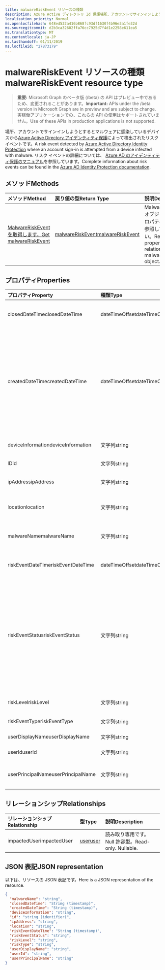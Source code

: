 ```yaml
---
title: malwareRiskEvent リソースの種類
description: Azure Active ディレクトリ Id 保護場所、アカウントでサインインしようとするとマルウェアに感染しているデバイスからによって検出されたリスク イベントです。 リスク イベントの詳細については、Azure AD のアイデンティティ保護のマニュアルを参照しています。
localization_priority: Normal
ms.openlocfilehash: 648ed532a416b868fc93df1630f4b96e3a1fe32d
ms.sourcegitcommit: d2b3ca32602ffa76cc7925d7f4d1e2258e611ea5
ms.translationtype: MT
ms.contentlocale: ja-JP
ms.lasthandoff: 01/11/2019
ms.locfileid: "27873179"
---
```

# <a name="malwareriskevent-resource-type"></a><span data-ttu-id="d415e-104">malwareRiskEvent リソースの種類</span><span class="sxs-lookup"><span data-stu-id="d415e-104">malwareRiskEvent resource type</span></span>

> <span data-ttu-id="d415e-105">**重要:** Microsoft Graph のベータ版 (/beta) の API はプレビュー中であるため、変更されることがあります。</span><span class="sxs-lookup"><span data-stu-id="d415e-105">**Important:** APIs under the /beta version in Microsoft Graph are in preview and are subject to change.</span></span> <span data-ttu-id="d415e-106">実稼働アプリケーションでの、これらの API の使用はサポートされていません。</span><span class="sxs-lookup"><span data-stu-id="d415e-106">Use of these APIs in production applications is not supported.</span></span>

<span data-ttu-id="d415e-107">場所、アカウントでサインインしようとするとマルウェアに感染しているデバイスから[Azure Active Directory アイデンティティ保護](https://azure.microsoft.com/en-us/documentation/articles/active-directory-identityprotection/)によって検出されたリスク イベントです。</span><span class="sxs-lookup"><span data-stu-id="d415e-107">A risk event detected by [Azure Active Directory Identity Protection](https://azure.microsoft.com/en-us/documentation/articles/active-directory-identityprotection/) where an account sign-in is attempted from a device infected with malware.</span></span> <span data-ttu-id="d415e-108">リスク イベントの詳細については、 [Azure AD のアイデンティティ保護のマニュアル](https://azure.microsoft.com/en-us/documentation/articles/active-directory-identityprotection-risk-events-types/)を参照しています。</span><span class="sxs-lookup"><span data-stu-id="d415e-108">Complete information about risk events can be found in the [Azure AD Identity Protection documentation](https://azure.microsoft.com/en-us/documentation/articles/active-directory-identityprotection-risk-events-types/).</span></span>


## <a name="methods"></a><span data-ttu-id="d415e-109">メソッド</span><span class="sxs-lookup"><span data-stu-id="d415e-109">Methods</span></span>

| <span data-ttu-id="d415e-110">メソッド</span><span class="sxs-lookup"><span data-stu-id="d415e-110">Method</span></span>           | <span data-ttu-id="d415e-111">戻り値の型</span><span class="sxs-lookup"><span data-stu-id="d415e-111">Return Type</span></span>    |<span data-ttu-id="d415e-112">説明</span><span class="sxs-lookup"><span data-stu-id="d415e-112">Description</span></span>|
|:---------------|:--------|:----------|
|[<span data-ttu-id="d415e-113">MalwareRiskEvent を取得します。</span><span class="sxs-lookup"><span data-stu-id="d415e-113">Get malwareRiskEvent</span></span>](../api/malwareriskevent-get.md) | [<span data-ttu-id="d415e-114">malwareRiskEvent</span><span class="sxs-lookup"><span data-stu-id="d415e-114">malwareRiskEvent</span></span>](malwareriskevent.md) |<span data-ttu-id="d415e-115">MalwareRiskEvent オブジェクトのプロパティと関係を参照してください。</span><span class="sxs-lookup"><span data-stu-id="d415e-115">Read properties and relationships of malwareRiskEvent object.</span></span>|

## <a name="properties"></a><span data-ttu-id="d415e-116">プロパティ</span><span class="sxs-lookup"><span data-stu-id="d415e-116">Properties</span></span>
| <span data-ttu-id="d415e-117">プロパティ</span><span class="sxs-lookup"><span data-stu-id="d415e-117">Property</span></span>     | <span data-ttu-id="d415e-118">種類</span><span class="sxs-lookup"><span data-stu-id="d415e-118">Type</span></span>   |<span data-ttu-id="d415e-119">説明</span><span class="sxs-lookup"><span data-stu-id="d415e-119">Description</span></span>|
|:---------------|:--------|:----------|
|<span data-ttu-id="d415e-120">closedDateTime</span><span class="sxs-lookup"><span data-stu-id="d415e-120">closedDateTime</span></span>|<span data-ttu-id="d415e-121">dateTimeOffset</span><span class="sxs-lookup"><span data-stu-id="d415e-121">dateTimeOffset</span></span>| <span data-ttu-id="d415e-122">リスク イベントが終了したときの日時</span><span class="sxs-lookup"><span data-stu-id="d415e-122">The date and time that the risk event was closed</span></span>|
|<span data-ttu-id="d415e-123">createdDateTime</span><span class="sxs-lookup"><span data-stu-id="d415e-123">createdDateTime</span></span>|<span data-ttu-id="d415e-124">dateTimeOffset</span><span class="sxs-lookup"><span data-stu-id="d415e-124">dateTimeOffset</span></span>| <span data-ttu-id="d415e-125">日付とイベントが作成された時刻です。</span><span class="sxs-lookup"><span data-stu-id="d415e-125">The date and time that the risk event was created.</span></span> <span data-ttu-id="d415e-126">以上のリスク イベント自体の日付と時刻を常にです。</span><span class="sxs-lookup"><span data-stu-id="d415e-126">This is always greater than or equal to the datetime of the risk event itself.</span></span> <span data-ttu-id="d415e-127">これは、リスク イベントを照会するときにフィルターとして使用する適切なプロパティです。</span><span class="sxs-lookup"><span data-stu-id="d415e-127">This is the correct property to use as a filter when querying risk events.</span></span>|
|<span data-ttu-id="d415e-128">deviceInformation</span><span class="sxs-lookup"><span data-stu-id="d415e-128">deviceInformation</span></span>|<span data-ttu-id="d415e-129">文字列</span><span class="sxs-lookup"><span data-stu-id="d415e-129">string</span></span>| <span data-ttu-id="d415e-130">デバイスに関する情報</span><span class="sxs-lookup"><span data-stu-id="d415e-130">Information about the device</span></span>|
|<span data-ttu-id="d415e-131">ID</span><span class="sxs-lookup"><span data-stu-id="d415e-131">id</span></span>|<span data-ttu-id="d415e-132">文字列</span><span class="sxs-lookup"><span data-stu-id="d415e-132">string</span></span>| <span data-ttu-id="d415e-133">読み取り専用です。</span><span class="sxs-lookup"><span data-stu-id="d415e-133">Read-only</span></span>|
|<span data-ttu-id="d415e-134">ipAddress</span><span class="sxs-lookup"><span data-stu-id="d415e-134">ipAddress</span></span>|<span data-ttu-id="d415e-135">文字列</span><span class="sxs-lookup"><span data-stu-id="d415e-135">string</span></span>| <span data-ttu-id="d415e-136">サインイン用の IP アドレス</span><span class="sxs-lookup"><span data-stu-id="d415e-136">The IP address of the sign-in</span></span>|
|<span data-ttu-id="d415e-137">location</span><span class="sxs-lookup"><span data-stu-id="d415e-137">location</span></span>|<span data-ttu-id="d415e-138">文字列</span><span class="sxs-lookup"><span data-stu-id="d415e-138">string</span></span>| <span data-ttu-id="d415e-139">サインイン用の IP アドレスに接続されている場所</span><span class="sxs-lookup"><span data-stu-id="d415e-139">The location attached to the IP address of the sign-in</span></span>|
|<span data-ttu-id="d415e-140">malwareName</span><span class="sxs-lookup"><span data-stu-id="d415e-140">malwareName</span></span>|<span data-ttu-id="d415e-141">文字列</span><span class="sxs-lookup"><span data-stu-id="d415e-141">string</span></span>| <span data-ttu-id="d415e-142">このログインに関連付けられているマルウェア</span><span class="sxs-lookup"><span data-stu-id="d415e-142">The malware associated with this login</span></span>|
|<span data-ttu-id="d415e-143">riskEventDateTime</span><span class="sxs-lookup"><span data-stu-id="d415e-143">riskEventDateTime</span></span>|<span data-ttu-id="d415e-144">dateTimeOffset</span><span class="sxs-lookup"><span data-stu-id="d415e-144">dateTimeOffset</span></span>| <span data-ttu-id="d415e-145">リスク イベントが発生したときの日時</span><span class="sxs-lookup"><span data-stu-id="d415e-145">The date and time when the risk event occurred</span></span>|
|<span data-ttu-id="d415e-146">riskEventStatus</span><span class="sxs-lookup"><span data-stu-id="d415e-146">riskEventStatus</span></span>|<span data-ttu-id="d415e-147">文字列</span><span class="sxs-lookup"><span data-stu-id="d415e-147">string</span></span>| <span data-ttu-id="d415e-148">可能な値は、`active`、`remediated`、`dismissedAsFixed`、`dismissedAsFalsePositive`、`dismissedAsIgnore`、`loginBlocked`、`closedMfaAuto`、`closedMultipleReasons` です。</span><span class="sxs-lookup"><span data-stu-id="d415e-148">Possible values are: `active`, `remediated`, `dismissedAsFixed`, `dismissedAsFalsePositive`, `dismissedAsIgnore`, `loginBlocked`, `closedMfaAuto`, `closedMultipleReasons`.</span></span>|
|<span data-ttu-id="d415e-149">riskLevel</span><span class="sxs-lookup"><span data-stu-id="d415e-149">riskLevel</span></span>|<span data-ttu-id="d415e-150">文字列</span><span class="sxs-lookup"><span data-stu-id="d415e-150">string</span></span>| <span data-ttu-id="d415e-151">使用可能な値: `low`、`medium`、`high`。</span><span class="sxs-lookup"><span data-stu-id="d415e-151">Possible values are: `low`, `medium`, `high`.</span></span>|
|<span data-ttu-id="d415e-152">riskEventType</span><span class="sxs-lookup"><span data-stu-id="d415e-152">riskEventType</span></span>|<span data-ttu-id="d415e-153">文字列</span><span class="sxs-lookup"><span data-stu-id="d415e-153">string</span></span>| <span data-ttu-id="d415e-154">リスクの種類</span><span class="sxs-lookup"><span data-stu-id="d415e-154">The type of risk</span></span>|
|<span data-ttu-id="d415e-155">userDisplayName</span><span class="sxs-lookup"><span data-stu-id="d415e-155">userDisplayName</span></span>|<span data-ttu-id="d415e-156">文字列</span><span class="sxs-lookup"><span data-stu-id="d415e-156">string</span></span>| <span data-ttu-id="d415e-157">リスクのユーザーの名前</span><span class="sxs-lookup"><span data-stu-id="d415e-157">The name of the user at risk</span></span>|
|<span data-ttu-id="d415e-158">userId</span><span class="sxs-lookup"><span data-stu-id="d415e-158">userId</span></span>|<span data-ttu-id="d415e-159">文字列</span><span class="sxs-lookup"><span data-stu-id="d415e-159">string</span></span>| <span data-ttu-id="d415e-160">リスクのユーザーの id</span><span class="sxs-lookup"><span data-stu-id="d415e-160">The id of the user at risk</span></span>|
|<span data-ttu-id="d415e-161">userPrincipalName</span><span class="sxs-lookup"><span data-stu-id="d415e-161">userPrincipalName</span></span>|<span data-ttu-id="d415e-162">文字列</span><span class="sxs-lookup"><span data-stu-id="d415e-162">string</span></span>| <span data-ttu-id="d415e-163">リスクのユーザーのユーザー プリンシパル名</span><span class="sxs-lookup"><span data-stu-id="d415e-163">The user principal name of the user at risk</span></span>|

## <a name="relationships"></a><span data-ttu-id="d415e-164">リレーションシップ</span><span class="sxs-lookup"><span data-stu-id="d415e-164">Relationships</span></span>
| <span data-ttu-id="d415e-165">リレーションシップ</span><span class="sxs-lookup"><span data-stu-id="d415e-165">Relationship</span></span> | <span data-ttu-id="d415e-166">型</span><span class="sxs-lookup"><span data-stu-id="d415e-166">Type</span></span>   |<span data-ttu-id="d415e-167">説明</span><span class="sxs-lookup"><span data-stu-id="d415e-167">Description</span></span>|
|:---------------|:--------|:----------|
|<span data-ttu-id="d415e-168">impactedUser</span><span class="sxs-lookup"><span data-stu-id="d415e-168">impactedUser</span></span>|[<span data-ttu-id="d415e-169">user</span><span class="sxs-lookup"><span data-stu-id="d415e-169">user</span></span>](user.md)| <span data-ttu-id="d415e-p105">読み取り専用です。Null 許容型。</span><span class="sxs-lookup"><span data-stu-id="d415e-p105">Read-only. Nullable.</span></span>|

## <a name="json-representation"></a><span data-ttu-id="d415e-172">JSON 表記</span><span class="sxs-lookup"><span data-stu-id="d415e-172">JSON representation</span></span>

<span data-ttu-id="d415e-173">以下は、リソースの JSON 表記です。</span><span class="sxs-lookup"><span data-stu-id="d415e-173">Here is a JSON representation of the resource.</span></span>

<!-- {
  "blockType": "resource",
  "optionalProperties": [

  ],
  "@odata.type": "microsoft.graph.malwareRiskEvent"
}-->

```json
{
  "malwareName": "string",
  "closedDateTime": "String (timestamp)",
  "createdDateTime": "String (timestamp)",
  "deviceInformation": "string",
  "id": "string (identifier)",
  "ipAddress": "string",
  "location": "string",
  "riskEventDateTime": "String (timestamp)",
  "riskEventStatus": "string",
  "riskLevel": "string",
  "riskType": "string",
  "userDisplayName": "string",
  "userId": "string",
  "userPrincipalName": "string"
}

```

<!-- uuid: 8fcb5dbc-d5aa-4681-8e31-b001d5168d79
2015-10-25 14:57:30 UTC -->
<!-- {
  "type": "#page.annotation",
  "description": "malwareRiskEvent resource",
  "keywords": "",
  "section": "documentation",
  "tocPath": ""
}-->
